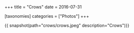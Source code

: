 +++
title = "Crows"
date = 2016-07-31

[taxonomies]
categories = ["Photos"]
+++

{{ snapshot(path="crows/crows.jpeg" description="Crows")}}
